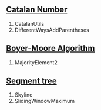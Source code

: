 [Catalan Number][3]
-------------------------
1. CatalanUtils
2. DifferentWaysAddParentheses

[Boyer-Moore Algorithm][1]
-------------------------
1. MajorityElement2

[Segment tree][2]
-------------------------
1. Skyline
2. SlidingWindowMaximum


[1]: https://gregable.com/2013/10/majority-vote-algorithm-find-majority.html
[2]: https://blog.csdn.net/Yaokai_AssultMaster/article/details/79599809
[3]: https://blog.csdn.net/Hackbuteer1/article/details/7450250